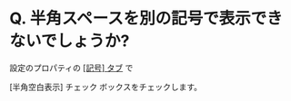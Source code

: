 # Q. 半角スペースを別の記号で表示できないでしょうか?

設定のプロパティの [\[記号\] タブ](../../dlg/properties/marks/index) で

\[半角空白表示\] チェック ボックスをチェックします。
